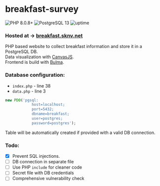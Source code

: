 # breakfast-survey
![PHP 8.0.8+](https://img.shields.io/badge/PHP-8.0.8%2B-blue)
![PostgreSQL 13](https://img.shields.io/badge/PostgreSQL-13-blue)
![uptime](https://img.shields.io/uptimerobot/ratio/m788675576-ab91f32ea57c23f2833351a2)


### Hosted at -> [breakfast.sknv.net](https://breakfast.sknv.net/)

PHP based website to collect breakfast information and store it in a PostgreSQL DB.  
Data visualization with [CanvasJS](https://canvasjs.com/).  
Frontend is build with [Bulma](https://bulma.io/).

### Database configuration:
- `index.php` - line 38
- `data.php` - line 3
```php
new PDO('pgsql:
            host=localhost;
            port=5432;
            dbname=breakfast;
            user=postgres;
            password=postgres');
```
Table will be automatically created if provided with a valid DB connection.

### Todo:
- [x] Prevent SQL injections.
- [ ] DB connection in separate file
- [ ] Use PHP `include` for cleaner code
- [ ] Secret file with DB credentials
- [ ] Comprehensive vulnerability check